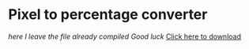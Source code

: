 # Pixel to percentage converter

*here I leave the file already compiled Good luck*
<a href="https://download1492.mediafire.com/tq093jgzgw5g/tnjkazdv9c53pc8/pixeles+to+porcentage.exe">Click here to download</a>
